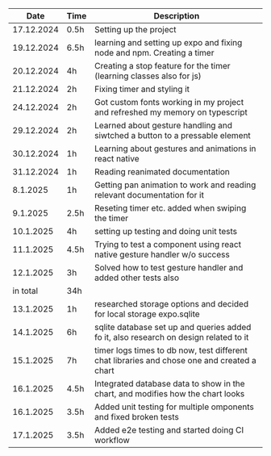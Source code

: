 | Date       | Time | Description                                                                                 |
| ---------- | ---- | ------------------------------------------------------------------------------------------- |
| 17.12.2024 | 0.5h | Setting up the project                                                                      |
| 19.12.2024 | 6.5h | learning and setting up expo and fixing node and npm. Creating a timer                      |
| 20.12.2024 | 4h   | Creating a stop feature for the timer (learning classes also for js)                        |
| 21.12.2024 | 2h   | Fixing timer and styling it                                                                 |
| 24.12.2024 | 2h   | Got custom fonts working in my project and refreshed my memory on typescript                |
| 29.12.2024 | 2h   | Learned about gesture handling and siwtched a button to a pressable element                 |
| 30.12.2024 | 1h   | Learning about gestures and animations in react native                                      |
| 31.12.2024 | 1h   | Reading reanimated documentation                                                            |
| 8.1.2025   | 1h   | Getting pan animation to work and reading relevant documentation for it                     |
| 9.1.2025   | 2.5h | Reseting timer etc. added when swiping the timer                                            |
| 10.1.2025  | 4h   | setting up testing and doing unit tests                                                     |
| 11.1.2025  | 4.5h | Trying to test a component using react native gesture handler w/o success                   |
| 12.1.2025  | 3h   | Solved how to test gesture handler and added other tests also                               |
| in total   | 34h  |                                                                                             |
| 13.1.2025  | 1h   | researched storage options and decided for local storage expo.sqlite                        |
| 14.1.2025  | 6h   | sqlite database set up and queries added fo it, also research on design related to it       |
| 15.1.2025  | 7h   | timer logs times to db now, test different chat libraries and chose one and created a chart |
| 16.1.2025  | 4.5h | Integrated database data to show in the chart, and modifies how the chart looks             |
| 16.1.2025  | 3.5h | Added unit testing for multiple omponents and fixed broken tests                            |
| 17.1.2025  | 3.5h | Added e2e testing and started doing CI workflow                                             |

